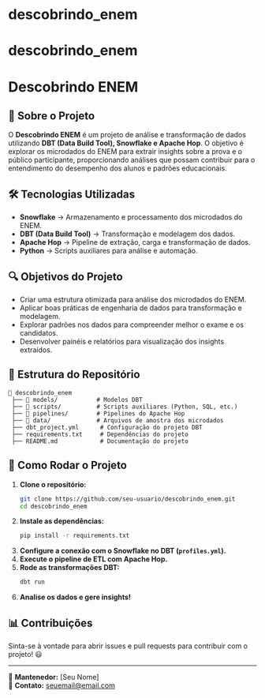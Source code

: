 # descobrindo_enem
# descobrindo_enem
# Descobrindo ENEM

## 📌 Sobre o Projeto
O **Descobrindo ENEM** é um projeto de análise e transformação de dados utilizando **DBT (Data Build Tool), Snowflake e Apache Hop**. O objetivo é explorar os microdados do ENEM para extrair insights sobre a prova e o público participante, proporcionando análises que possam contribuir para o entendimento do desempenho dos alunos e padrões educacionais.

## 🛠️ Tecnologias Utilizadas
- **Snowflake** → Armazenamento e processamento dos microdados do ENEM.
- **DBT (Data Build Tool)** → Transformação e modelagem dos dados.
- **Apache Hop** → Pipeline de extração, carga e transformação de dados.
- **Python** → Scripts auxiliares para análise e automação.

## 🔍 Objetivos do Projeto
- Criar uma estrutura otimizada para análise dos microdados do ENEM.
- Aplicar boas práticas de engenharia de dados para transformação e modelagem.
- Explorar padrões nos dados para compreender melhor o exame e os candidatos.
- Desenvolver painéis e relatórios para visualização dos insights extraídos.

## 📂 Estrutura do Repositório
```
📂 descobrindo_enem
 ├── 📁 models/           # Modelos DBT
 ├── 📁 scripts/          # Scripts auxiliares (Python, SQL, etc.)
 ├── 📁 pipelines/        # Pipelines do Apache Hop
 ├── 📁 data/             # Arquivos de amostra dos microdados
 ├── dbt_project.yml      # Configuração do projeto DBT
 ├── requirements.txt     # Dependências do projeto
 ├── README.md            # Documentação do projeto
```

## 🚀 Como Rodar o Projeto
1. **Clone o repositório:**
   ```sh
   git clone https://github.com/seu-usuario/descobrindo_enem.git
   cd descobrindo_enem
   ```
2. **Instale as dependências:**
   ```sh
   pip install -r requirements.txt
   ```
3. **Configure a conexão com o Snowflake no DBT (`profiles.yml`).**
4. **Execute o pipeline de ETL com Apache Hop.**
5. **Rode as transformações DBT:**
   ```sh
   dbt run
   ```
6. **Analise os dados e gere insights!**

## 📊 Contribuições
Sinta-se à vontade para abrir issues e pull requests para contribuir com o projeto! 😃

---
📌 **Mantenedor:** [Seu Nome]  
📧 **Contato:** seuemail@email.com


